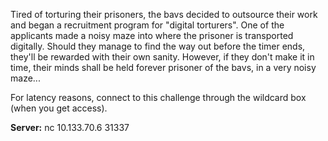 
Tired of torturing their prisoners, the bavs decided to outsource their work and began a recruitment program for "digital torturers". One of the applicants made a noisy maze into where the prisoner is transported digitally. Should they manage to find the way out before the timer ends, they'll be rewarded with their own sanity. However, if they don't make it in time, their minds shall be held forever prisoner of the bavs, in a very noisy maze...

For latency reasons, connect to this challenge through the wildcard box (when you get access).

**Server:** nc 10.133.70.6 31337



